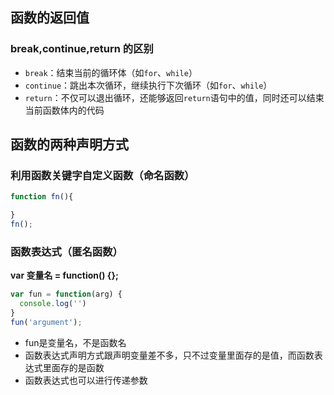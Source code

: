 ## 函数的返回值
### break,continue,return 的区别
- `break`：结束当前的循环体（如`for`、`while`）
- `continue`：跳出本次循环，继续执行下次循环（如`for`、`while`）
- `return`：不仅可以退出循环，还能够返回`return`语句中的值，同时还可以结束当前函数体内的代码
## 函数的两种声明方式
### 利用函数关键字自定义函数（命名函数）
```javascript
function fn(){

}
fn();
```
### 函数表达式（匿名函数）
**var 变量名 = function() {};**
```javascript
var fun = function(arg) {
  console.log('')
}
fun('argument');
```
- fun是变量名，不是函数名
- 函数表达式声明方式跟声明变量差不多，只不过变量里面存的是值，而函数表达式里面存的是函数
- 函数表达式也可以进行传递参数
